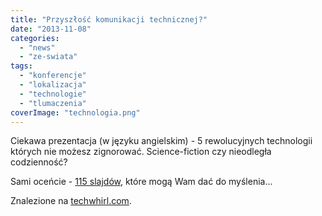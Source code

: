 ```yaml
---
title: "Przyszłość komunikacji technicznej?"
date: "2013-11-08"
categories: 
  - "news"
  - "ze-swiata"
tags: 
  - "konferencje"
  - "lokalizacja"
  - "technologie"
  - "tlumaczenia"
coverImage: "technologia.png"
---
```


Ciekawa prezentacja (w języku angielskim) - 5 rewolucyjnych technologii których nie możesz zignorować. Science-fiction czy nieodległa codzienność?

Sami oceńcie - [115 slajdów](http://www.slideshare.net/abelsp/technical-communication-futurist), które mogą Wam dać do myślenia...

Znalezione na [techwhirl.com](http://techwhirl.com).
